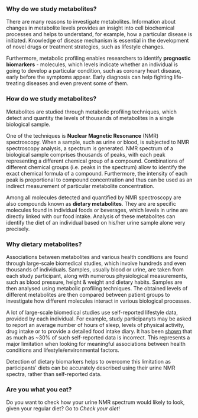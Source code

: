 ### Why do we study metabolites?

There are many reasons to investigate metabolites. Information about changes in metabolite levels provides an insight into cell biochemical processes and helps to understand, for example, how a particular disease is initiated. Knowledge of disease mechanism is essential in the development of novel drugs or treatment strategies, such as lifestyle changes.

Furthermore, metabolic profiling enables researchers to identify **prognostic biomarkers** - molecules, which levels indicate whether an individual is going to develop a particular condition, such as coronary heart disease, early before the symptoms appear. Early diagnosis can help fighting life-treating diseases and even prevent some of them.  

### How do we study metabolites?

Metabolites are studied through metabolic profiling techniques, which detect and quantity the levels of thousands of metabolites in a single biological sample.

One of the techniques is **Nuclear Magnetic Resonance** (NMR) spectroscopy. When a sample, such as urine or blood, is subjected to NMR spectroscopy analysis, a spectrum is generated. NMR spectrum of a biological sample comprises thousands of peaks, with each peak representing a different chemical group of a compound. Combinations of different chemical groups (i.e. peaks in the spectrum) allow to identify the exact chemical formula of a compound. Furthermore, the intensity of each peak is proportional to compound concentration and thus can be used as an indirect measurement of particular metabolite concentration.

Among all molecules detected and quantified by NMR spectroscopy are also compounds known as **dietary metabolites**. They are are specific molecules found in individual foods or beverages, which levels in urine are directly linked with our food intake. Analysis of these metabolites can identify the diet of an individual based on his/her urine sample alone very precisely. 

### Why dietary metabolites?

Associations between metabolites and various health conditions are found through large-scale biomedical studies, which involve hundreds and even thousands of individuals. Samples, usually blood or urine, are taken from each study participant, along with numerous physiological measurements, such as blood pressure, height & weight and dietary habits. Samples are then analysed using metabolic profiling techniques. The obtained levels of different metabolites are then compared between patient groups to investigate how different molecules interact in various biological processes. 

A lot of large-scale biomedical studies use self-reported lifestyle data, provided by each individual. For example, study participanyts may be asked to report an average number of hours of sleep, levels of physical activity, drug intake or to provide a detailed food intake diary. It has been [shown](https://www.ncbi.nlm.nih.gov/pubmed/19594967) that as much as ~30% of such self-reported data is incorrect. This represents a major limitation when looking for meaningful associations between health conditions and lifestyle/environmental factors.

Detection of dietary biomarkers helps to overcome this limitation as participants' diets can be accurately described using their urine NMR spectra, rather than self-reported data.

### Are you what you eat?

Do you want to check how your urine NMR spectrum would likely to look, given your regular diet? Go to *Check your diet*!
